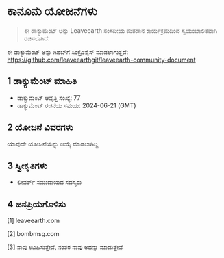 # ಕಾನೂನು ಯೋಜನೆಗಳು

>ಈ ಡಾಕ್ಯುಮೆಂಟ್ ಅನ್ನು Leaveearth ಸಂಸದೀಯ ಮತದಾನ ಕಾರ್ಯಕ್ರಮದಿಂದ ಸ್ವಯಂಚಾಲಿತವಾಗಿ ರಚಿಸಲಾಗಿದೆ.

ಈ ಡಾಕ್ಯುಮೆಂಟ್ ಅನ್ನು ಗಿಥಬ್‌ಗೆ ಸಿಂಕ್ರೊನೈಸ್ ಮಾಡಲಾಗುತ್ತದೆ: https://github.com/leaveearthgit/leaveearth-community-document

## 1 ಡಾಕ್ಯುಮೆಂಟ್ ಮಾಹಿತಿ

- ಡಾಕ್ಯುಮೆಂಟ್ ಆವೃತ್ತಿ ಸಂಖ್ಯೆ: 77
- ಡಾಕ್ಯುಮೆಂಟ್ ರಚನೆಯ ಸಮಯ: 2024-06-21 (GMT)

## 2 ಯೋಜನೆ ವಿವರಗಳು

ಯಾವುದೇ ಯೋಜನೆಯನ್ನು ಆಯ್ಕೆ ಮಾಡಲಾಗಿಲ್ಲ

## 3 ಸ್ವೀಕೃತಿಗಳು
* ಲೀವರ್ತ್ ಸಮುದಾಯದ ಸದಸ್ಯರು

## 4 ಜನಪ್ರಿಯಗೊಳಿಸು
[1] leaveearth.com

[2] bombmsg.com

[3] ನಾವು ಊಹಿಸುತ್ತೇವೆ, ನಂತರ ನಾವು ಅದನ್ನು ಮಾಡುತ್ತೇವೆ